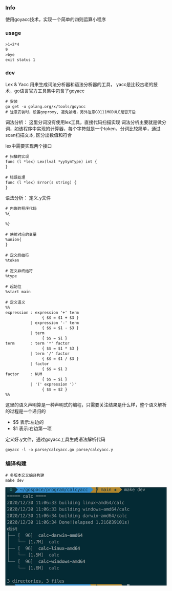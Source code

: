 ### Info

使用goyacc技术，实现一个简单的四则运算小程序

### usage
```
>1+2*4
9
>bye
exit status 1
```

### dev
Lex & Yacc 用来生成词法分析器和语法分析器的工具， yacc是比较古老的技术，go语言官方工具集中包含了goyacc

```
# 安装
go get -u golang.org/x/tools/goyacc
# 注意安装时，设置goproxy, 避免被墙，另外注意GO111MODULE是否开启
```

词法分析：
这里分词没有使用lex工具，直接代码扫描实现
词法分析主要就是做分词，如该程序中实现的计算器，每个字符就是一个token，分词比较简单，通过scan扫描文本, 区分出数值和符合

lex中需要实现两个接口
```
# 扫描的实现
func (l *lex) Lex(lval *yySymType) int {
}

# 错误处理
func (l *lex) Error(s string) {
}
```

语法分析：
定义.y文件
```
# 内嵌的程序代码
%{

%}

# 映射对应的变量
%union{
}

# 定义终结符
%token

# 定义非终结符
%type

# 起始位
%start main

# 定义语义
%%
expression : expression '+' term
                { $$ = $1 + $3 }
           | expression '-' term
                { $$ = $1 - $3 }
           | term
                { $$ = $1 }
term       : term '*' factor
                { $$ = $1 * $3 }
           | term '/' factor
                { $$ = $1 / $3 }
           | factor
                { $$ = $1 }
factor     : NUM
                { $$ = $1 }
           | '(' expression ')'
                { $$ = $2 }
%%
```

这里的语义声明算是一种声明式的编程，只需要关注结果是什么样，整个语义解析的过程是一个递归的

- $$ 表示:左边的
- $1 表示:右边第一项

定义好.y文件，通过goyacc工具生成语法解析代码
```
goyacc -l -o parse/calcyacc.go parse/calcyacc.y
```

### 编译构建
```
# 多版本交叉编译构建
make dev
```
![](image/build.png)